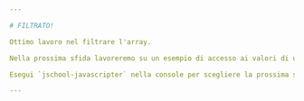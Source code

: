 ```yaml
---

# FILTRATO!

Ottimo lavoro nel filtrare l'array.

Nella prossima sfida lavoreremo su un esempio di accesso ai valori di un array.

Esegui `jschool-javascripter` nella console per scegliere la prossima sfida.

---
```

